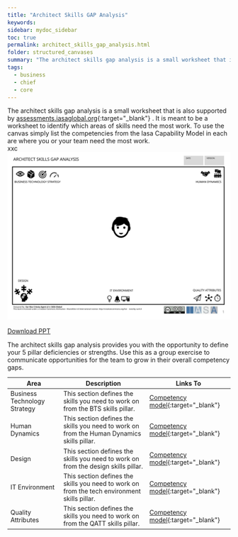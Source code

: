 ```yaml
---
title: "Architect Skills GAP Analysis"
keywords: 
sidebar: mydoc_sidebar
toc: true
permalink: architect_skills_gap_analysis.html
folder: structured_canvases
summary: "The architect skills gap analysis is a small worksheet that is also supported by assessments.iasaglobal.org."
tags: 
  - business
  - chief
  - core
---
```


The architect skills gap analysis is a small worksheet that is also supported by [assessments.iasaglobal.org](https://assessments.iasaglobal.org/){:target="_blank"} . It is meant to be a worksheet to identify which areas of skills need the most work. To use the canvas simply list the competencies from the Iasa Capability Model in each are where you or your team need the most work.  
xxc
![image001](media/architect_skills_gap_analysis.svg)

[Download PPT](media/ppt/architect_skills_gap_analysis.ppt)

The architect skills gap analysis provides you with the opportunity to define your 5 pillar deficiencies or strengths. Use this as a group exercise to communicate opportunities for the team to grow in their overall competency gaps. 

| Area                         | Description                                                                                  | Links To                                                                     |
| ---------------------------- | -------------------------------------------------------------------------------------------- | ---------------------------------------------------------------------------- |
| Business Technology Strategy | This section defines the skills you need to work on from the BTS skills pillar.              | [Competency model](/../engagement_model/competency.md){:target="_blank"}                          |
| Human Dynamics               | This section defines the skills you need to work on from the Human Dynamics skills pillar.   | [Competency model](/../engagement_model/competency.md){:target="_blank"}                          |
| Design                       | This section defines the skills you need to work on from the design skills pillar.           | [Competency model](/../engagement_model/competency.md){:target="_blank"} |
| IT Environment               | This section defines the skills you need to work on from the tech environment skills pillar. | [Competency model](/../engagement_model/competency.md){:target="_blank"}                          |
| Quality Attributes           | This section defines the skills you need to work on from the QATT skills pillar.             | [Competency model](/../engagement_model/competency.md){:target="_blank"}                          |